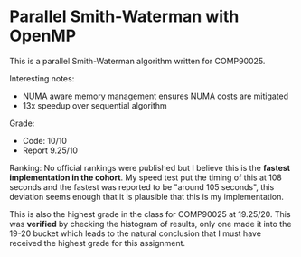 # Parallel Smith-Waterman with OpenMP
This is a parallel Smith-Waterman algorithm written for COMP90025. 

Interesting notes:
  * NUMA aware memory management ensures NUMA costs are mitigated
  * 13x speedup over sequential algorithm


Grade:
  - Code: 10/10
  - Report 9.25/10

Ranking:
  No official rankings were published but I believe this is the **fastest implementation in the cohort**. 
  My speed test put the timing of this at 108 seconds and the fastest was reported to be "around 105 seconds", this deviation seems enough that it is plausible that this is my implementation. 
  
  This is also the highest grade in the class for COMP90025 at 19.25/20. This was **verified** by checking the histogram of results, only one made it into the 19-20 bucket which leads
  to the natural conclusion that I must have received the highest grade for this assignment.
